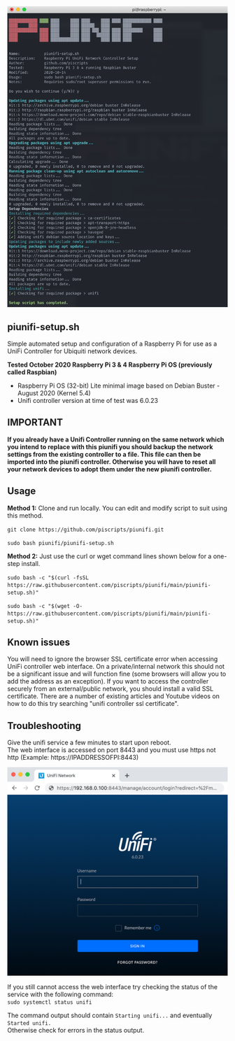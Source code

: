 ![piunifi Terminal Screenshot](/terminal.png)  

## piunifi-setup.sh
Simple automated setup and configuration of a Raspberry Pi for use as a UniFi Controller for Ubiquiti network devices.

**Tested October 2020 Raspberry Pi 3 & 4 Raspberry Pi OS (previously called Raspbian)**
- Raspberry Pi OS (32-bit) Lite minimal image based on Debian Buster - August 2020 (Kernel 5.4)  
- Unifi controller version at time of test was 6.0.23

## IMPORTANT  
**If you already have a Unifi Controller running on the same network which you intend to replace with this piunifi you should backup the network settings from the existing controller to a file. This file can then be imported into the piunifi controller. Otherwise you will have to reset all your network devices to adopt them under the new piunifi controller.**

## Usage
**Method 1:** Clone and run locally. You can edit and modify script to suit using this method.

`git clone https://github.com/piscripts/piunifi.git`

`sudo bash piunifi/piunifi-setup.sh`

**Method 2:** Just use the curl or wget command lines shown below for a one-step install.

`sudo bash -c "$(curl -fsSL https://raw.githubusercontent.com/piscripts/piunifi/main/piunifi-setup.sh)"`

`sudo bash -c "$(wget -O- https://raw.githubusercontent.com/piscripts/piunifi/main/piunifi-setup.sh)"`

## Known issues  

You will need to ignore the browser SSL certificate error when accessing UniFi controller web interface. On a private/internal network this should not be a significant issue and will function fine (some browsers will allow you to add the address as an exception). If you want to access the controller securely from an external/public network, you should install a valid SSL certificate. There are a number of existing articles and Youtube videos on how to do this try searching "unifi controller ssl certificate".

## Troubleshooting  

Give the unifi service a few minutes to start upon reboot.  
The web interface is accessed on port 8443 and you must use https not http (Example: https://IPADDRESSOFPI:8443)  

![piunifi Login Screenshot](/login.png) 

If you still cannot access the web interface try checking the status of the service with the following command:  
`sudo systemctl status unifi`

The command output should contain `Starting unifi...` and eventually `Started unifi.`  
Otherwise check for errors in the status output.
